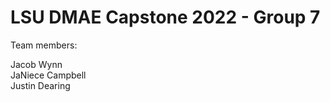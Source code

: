 # LSU DMAE Capstone 2022 - Group 7

Team members:

Jacob Wynn <br>
JaNiece Campbell <br>
Justin Dearing